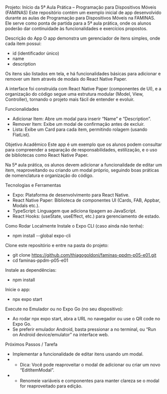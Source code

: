 Projeto: Início da 5ª Aula Prática – Programação para Dispositivos Móveis (FAMINAS)
Este repositório contém um exemplo inicial de app desenvolvido durante as aulas de Programação para Dispositivos Móveis na FAMINAS. Ele serve como ponta de partida para a 5ª aula prática, onde os alunos poderão dar continuidade às funcionalidades e exercícios propostos.

Descrição do App
O app demonstra um gerenciador de itens simples, onde cada item possui:
- id (identificador único)
- name
- description

Os itens são listados em tela, e há funcionalidades básicas para adicionar e remover um item através de modais do React Native Paper.

A interface foi construída com React Native Paper (componentes de UI), e a organização do código segue uma estrutura modular (Model, View, Controller), tornando o projeto mais fácil de entender e evoluir.

Funcionalidades
- Adicionar Item: Abre um modal para inserir “Name” e “Description”.
- Remover Item: Exibe um modal de confirmação antes de excluir.
- Lista: Exibe um Card para cada item, permitindo rolagem (usando FlatList).

Objetivo Acadêmico
Este app é um exemplo que os alunos podem consultar para compreender a separação de responsabilidades, estilização, e o uso de bibliotecas como React Native Paper.

Na 5ª aula prática, os alunos devem adicionar a funcionalidade de editar um item, reaproveitando ou criando um modal próprio, seguindo boas práticas de nomenclatura e organização do código.

Tecnologias e Ferramentas
- Expo: Plataforma de desenvolvimento para React Native.
- React Native Paper: Biblioteca de componentes UI (Cards, FAB, Appbar, Modals etc.).
- TypeScript: Linguagem que adiciona tipagem ao JavaScript.
- React Hooks: (useState, useEffect, etc.) para gerenciamento de estado.

Como Rodar Localmente
Instale o Expo CLI (caso ainda não tenha):
- npm install --global expo-cli

Clone este repositório e entre na pasta do projeto:
- git clone https://github.com/thiagogoldoni/faminas-ppdm-p05-e01.git
- cd faminas-ppdm-p05-e01

Instale as dependências:
- npm install

Inicie o app:
- npx expo start

Execute no Emulador ou no Expo Go (no seu dispositivo):
- Ao rodar npx expo start, abra a URL no navegador ou use o QR code no Expo Go.
- Se preferir emulador Android, basta pressionar a no terminal, ou “Run on Android device/emulator” na interface web.

Próximos Passos / Tarefa
- Implementar a funcionalidade de editar itens usando um modal.
- - Dica: Você pode reaproveitar o modal de adicionar ou criar um novo “EditItemModal”.
- - Renomeie variáveis e componentes para manter clareza se o modal for reaproveitado para edição.
